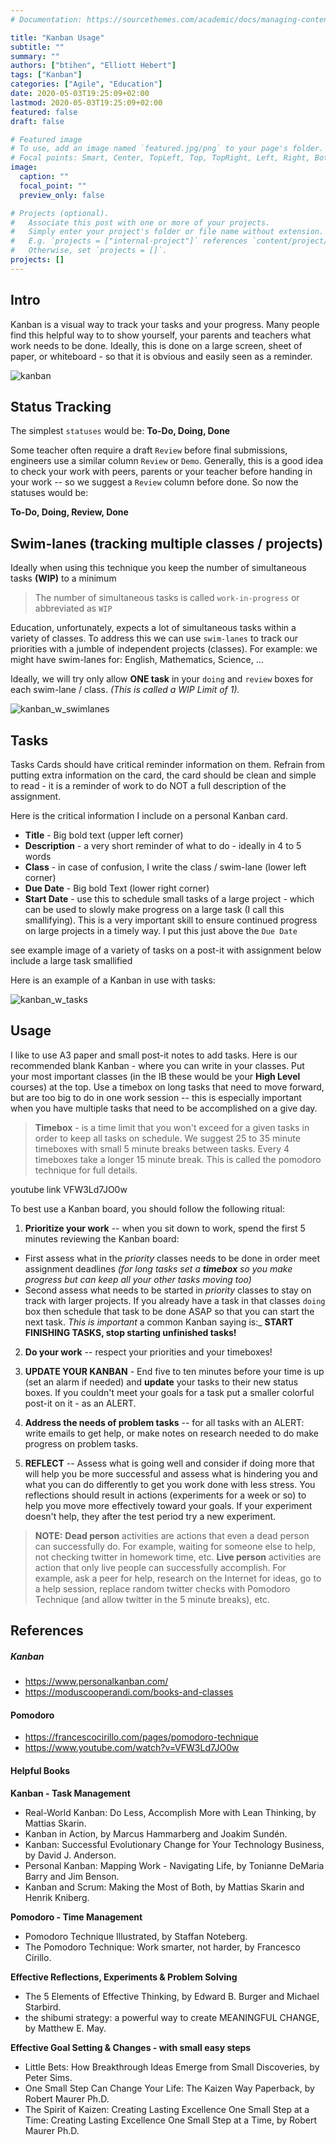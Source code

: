 ```yaml
---
# Documentation: https://sourcethemes.com/academic/docs/managing-content/

title: "Kanban Usage"
subtitle: ""
summary: ""
authors: ["btihen", "Elliott Hebert"]
tags: ["Kanban"]
categories: ["Agile", "Education"]
date: 2020-05-03T19:25:09+02:00
lastmod: 2020-05-03T19:25:09+02:00
featured: false
draft: false

# Featured image
# To use, add an image named `featured.jpg/png` to your page's folder.
# Focal points: Smart, Center, TopLeft, Top, TopRight, Left, Right, BottomLeft, Bottom, BottomRight.
image:
  caption: ""
  focal_point: ""
  preview_only: false

# Projects (optional).
#   Associate this post with one or more of your projects.
#   Simply enter your project's folder or file name without extension.
#   E.g. `projects = ["internal-project"]` references `content/project/deep-learning/index.md`.
#   Otherwise, set `projects = []`.
projects: []
---
```

## Intro

Kanban is a visual way to track your tasks and your progress.  Many people find this helpful way to to show yourself, your parents and teachers what work needs to be done.  Ideally, this is done on a large screen, sheet of paper, or whiteboard - so that it is obvious and easily seen as a reminder.

![kanban](example.jpg)


## Status Tracking

The simplest `statuses` would be: **To-Do, Doing, Done**

<!-- <see example image> -->

Some teacher often require a draft `Review` before final submissions, engineers use a similar column `Review` or `Demo`.  Generally, this is a good idea to check your work with peers, parents or your teacher before handing in your work -- so we suggest a `Review` column before done. So now the statuses would be:

**To-Do, Doing, Review, Done**

<!-- <see example image> -->


## Swim-lanes (tracking multiple classes / projects)

Ideally when using this technique you keep the number of simultaneous tasks **(WIP)** to a minimum

> The number of simultaneous tasks is called `work-in-progress` or abbreviated as `WIP`

Education, unfortunately, expects a lot of simultaneous tasks within a variety of classes.  To address this we can use `swim-lanes` to track our priorities with a jumble of independent projects (classes).  For example: we might have swim-lanes for: English, Mathematics, Science, ...

Ideally, we will try only allow **ONE task** in your `doing` and `review` boxes for each swim-lane / class.  _(This is called a WIP Limit of 1)._

![kanban_w_swimlanes](example_w_swimlane.jpg)


## Tasks

Tasks Cards should have critical reminder information on them. Refrain from putting extra information on the card, the card should be clean and simple to read - it is a reminder of work to do NOT a full description of the assignment.

Here is the critical information I include on a personal Kanban card.
- **Title** - Big bold text (upper left corner)
- **Description** - a very short reminder of what to do - ideally in 4 to 5 words
- **Class** - in case of confusion, I write the class / swim-lane (lower left corner)
- **Due Date** - Big bold Text (lower right corner)
- **Start Date** - use this to schedule small tasks of a large project - which can be used to slowly make progress on a large task (I call this smallifying).  This is a very important skill to ensure continued progress on large projects in a timely way.  I put this just above the `Due Date`

see example image of a variety of tasks on a post-it with assignment below include a large task smallified

Here is an example of a Kanban in use with tasks:

![kanban_w_tasks](example_w_tasks.jpg)


## Usage

I like to use A3 paper and small post-it notes to add tasks.  Here is our recommended blank Kanban - where you can write in your classes.  Put your most important classes (in the IB these would be your **High Level** courses) at the top. Use a timebox on long tasks that need to move forward, but are too big to do in one work session -- this is especially important when you have multiple tasks that need to be accomplished on a give day.

> **Timebox** - is a time limit that you won't exceed for a given tasks in order to keep all tasks on schedule.  We suggest 25 to 35 minute timeboxes with small 5 minute breaks between tasks.  Every 4 timeboxes take a longer 15 minute break. This is called the pomodoro technique for full details.

youtube link VFW3Ld7JO0w

To best use a Kanban board, you should follow the following ritual:

1) **Prioritize your work** -- when you sit down to work, spend the first 5 minutes reviewing the Kanban board:
  - First assess what in the _priority_ classes needs to be done in order meet assignment deadlines _(for long tasks set a **timebox** so you make progress but can keep all your other tasks moving too)_
  - Second assess what needs to be started in _priority_ classes to stay on track with larger projects. If you already have a task in that classes `doing` box then schedule that task to be done ASAP so that you can start the next task.  _This is important_ a common Kanban saying is:_ **START FINISHING TASKS, stop starting unfinished tasks!**

2) **Do your work** -- respect your priorities and your timeboxes!

3) **UPDATE YOUR KANBAN** - End five to ten minutes before your time is up (set an alarm if needed) and **update** your tasks to their new status boxes.  If you couldn't meet your goals for a task put a smaller colorful post-it on it - as an ALERT.

4) **Address the needs of problem tasks** -- for all tasks with an ALERT: write emails to get help, or make notes on research needed to do make progress on problem tasks.

5) **REFLECT** -- Assess what is going well and consider if doing more that will help you be more successful and assess what is hindering you and what you can do differently to get you work done with less stress.  You reflections should result in actions (experiments for a week or so) to help you move more effectively toward your goals.  If your experiment doesn't help, they after the test period try a new experiment.

> **NOTE:**
> **Dead person** activities are actions that even a dead person can successfully do.  For example, waiting for someone else to help, not checking twitter in homework time, etc.
> **Live person** activities are action that only live people can successfully accomplish. For example, ask a peer for help, research on the Internet for ideas, go to a help session, replace random twitter checks with Pomodoro Technique (and allow twitter in the 5 minute breaks), etc.

## References

##### Kanban
- https://www.personalkanban.com/
- https://moduscooperandi.com/books-and-classes

#### Pomodoro
- https://francescocirillo.com/pages/pomodoro-technique
- https://www.youtube.com/watch?v=VFW3Ld7JO0w

#### Helpful Books

**Kanban - Task Management**
- Real-World Kanban: Do Less, Accomplish More with Lean Thinking, by Mattias Skarin.
- Kanban in Action, by Marcus Hammarberg and Joakim Sundén.
- Kanban: Successful Evolutionary Change for Your Technology Business, by David J. Anderson.
- Personal Kanban: Mapping Work - Navigating Life, by Tonianne DeMaria Barry and Jim Benson.
- Kanban and Scrum: Making the Most of Both, by Mattias Skarin and Henrik Kniberg.

**Pomodoro - Time Management**
- Pomodoro Technique Illustrated, by Staffan Noteberg.
- The Pomodoro Technique: Work smarter, not harder, by Francesco Cirillo.

**Effective Reflections, Experiments & Problem Solving**
- The 5 Elements of Effective Thinking, by Edward B. Burger and Michael Starbird.
- the shibumi strategy: a powerful way to create MEANINGFUL CHANGE, by Matthew E. May.

**Effective Goal Setting & Changes - with small easy steps**
- Little Bets: How Breakthrough Ideas Emerge from Small Discoveries, by Peter Sims.
- One Small Step Can Change Your Life: The Kaizen Way Paperback, by Robert Maurer Ph.D.
- The Spirit of Kaizen: Creating Lasting Excellence One Small Step at a Time: Creating Lasting Excellence One Small Step at a Time, by Robert Maurer Ph.D.
